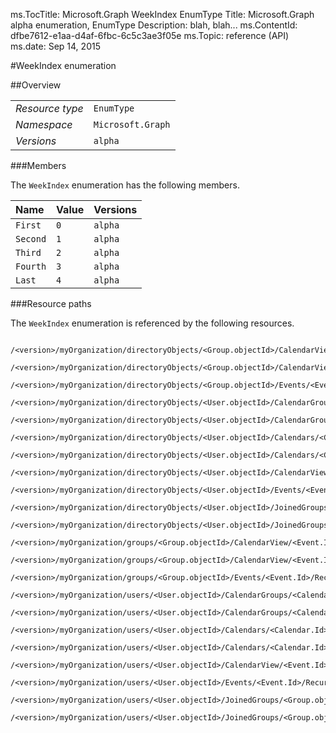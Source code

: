ms.TocTitle: Microsoft.Graph WeekIndex EnumType
Title: Microsoft.Graph alpha  enumeration, EnumType
Description: blah, blah...
ms.ContentId: dfbe7612-e1aa-d4af-6fbc-6c5c3ae3f05e
ms.Topic: reference (API)
ms.date: Sep 14, 2015

#WeekIndex enumeration

 



<a name="msg-enum-type-WeekIndex"> </a>
##Overview

|  |  | 
| :-- | :-- | 
| _Resource type_ | `EnumType` | 
| _Namespace_ | `Microsoft.Graph` | 
| _Versions_ | `alpha` | 


###Members

The `WeekIndex` enumeration has the following members. 

| Name | Value | Versions | 
| :-- | :-- | :-- | 
| `First` | `0` | `alpha` | 
| `Second` | `1` | `alpha` | 
| `Third` | `2` | `alpha` | 
| `Fourth` | `3` | `alpha` | 
| `Last` | `4` | `alpha` | 


###Resource paths

The `WeekIndex` enumeration is referenced by the following resources. 

```no-highlight
	/<version>/myOrganization/directoryObjects/<Group.objectId>/CalendarView/<Event.Id>/Instances/<Event.Id>/Recurrence/Pattern/Index
	/<version>/myOrganization/directoryObjects/<Group.objectId>/CalendarView/<Event.Id>/Recurrence/Pattern/Index
	/<version>/myOrganization/directoryObjects/<Group.objectId>/Events/<Event.Id>/Recurrence/Pattern/Index
	/<version>/myOrganization/directoryObjects/<User.objectId>/CalendarGroups/<CalendarGroup.Id>/Calendars/<Calendar.Id>/CalendarView/<Event.Id>/Recurrence/Pattern/Index
	/<version>/myOrganization/directoryObjects/<User.objectId>/CalendarGroups/<CalendarGroup.Id>/Calendars/<Calendar.Id>/Events/<Event.Id>/Recurrence/Pattern/Index
	/<version>/myOrganization/directoryObjects/<User.objectId>/Calendars/<Calendar.Id>/CalendarView/<Event.Id>/Recurrence/Pattern/Index
	/<version>/myOrganization/directoryObjects/<User.objectId>/Calendars/<Calendar.Id>/Events/<Event.Id>/Recurrence/Pattern/Index
	/<version>/myOrganization/directoryObjects/<User.objectId>/CalendarView/<Event.Id>/Recurrence/Pattern/Index
	/<version>/myOrganization/directoryObjects/<User.objectId>/Events/<Event.Id>/Recurrence/Pattern/Index
	/<version>/myOrganization/directoryObjects/<User.objectId>/JoinedGroups/<Group.objectId>/CalendarView/<Event.Id>/Recurrence/Pattern/Index
	/<version>/myOrganization/directoryObjects/<User.objectId>/JoinedGroups/<Group.objectId>/Events/<Event.Id>/Recurrence/Pattern/Index
	/<version>/myOrganization/groups/<Group.objectId>/CalendarView/<Event.Id>/Instances/<Event.Id>/Recurrence/Pattern/Index
	/<version>/myOrganization/groups/<Group.objectId>/CalendarView/<Event.Id>/Recurrence/Pattern/Index
	/<version>/myOrganization/groups/<Group.objectId>/Events/<Event.Id>/Recurrence/Pattern/Index
	/<version>/myOrganization/users/<User.objectId>/CalendarGroups/<CalendarGroup.Id>/Calendars/<Calendar.Id>/CalendarView/<Event.Id>/Recurrence/Pattern/Index
	/<version>/myOrganization/users/<User.objectId>/CalendarGroups/<CalendarGroup.Id>/Calendars/<Calendar.Id>/Events/<Event.Id>/Recurrence/Pattern/Index
	/<version>/myOrganization/users/<User.objectId>/Calendars/<Calendar.Id>/CalendarView/<Event.Id>/Recurrence/Pattern/Index
	/<version>/myOrganization/users/<User.objectId>/Calendars/<Calendar.Id>/Events/<Event.Id>/Recurrence/Pattern/Index
	/<version>/myOrganization/users/<User.objectId>/CalendarView/<Event.Id>/Recurrence/Pattern/Index
	/<version>/myOrganization/users/<User.objectId>/Events/<Event.Id>/Recurrence/Pattern/Index
	/<version>/myOrganization/users/<User.objectId>/JoinedGroups/<Group.objectId>/CalendarView/<Event.Id>/Recurrence/Pattern/Index
	/<version>/myOrganization/users/<User.objectId>/JoinedGroups/<Group.objectId>/Events/<Event.Id>/Recurrence/Pattern/Index```





